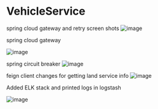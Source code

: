 # VehicleService

spring cloud gateway and retry screen shots 
![image](https://user-images.githubusercontent.com/115841974/207994162-e7a0203c-46e9-4ed5-8fea-5d6cd53beb5f.png)


spring cloud gateway

![image](https://user-images.githubusercontent.com/115841974/207994751-5e0840d9-ee36-4ff9-a4e7-4c0a0e6ce7bd.png)

spring circuit breaker 
![image](https://user-images.githubusercontent.com/115841974/207995158-08713f9f-1448-44a6-aa3e-438a15613c1b.png)

feign client changes for getting land service info 
![image](https://user-images.githubusercontent.com/115841974/208024662-1e87053d-9bf7-45a3-bf91-56ec42e2ad90.png)

Added ELK stack and printed logs in logstash 

![image](https://user-images.githubusercontent.com/115841974/208264447-f914a915-104a-4393-80dd-c2c6dc5329bd.png)




